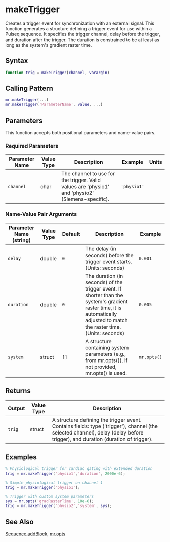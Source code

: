 # makeTrigger

Creates a trigger event for synchronization with an external signal.  This function generates a structure defining a trigger event for use within a Pulseq sequence.  It specifies the trigger channel, delay before the trigger, and duration after the trigger.  The duration is constrained to be at least as long as the system's gradient raster time.

## Syntax

```matlab
function trig = makeTrigger(channel, varargin)
```

## Calling Pattern

```matlab
mr.makeTrigger(...)
mr.makeTrigger('ParameterName', value, ...)
```

## Parameters

This function accepts both positional parameters and name-value pairs.

### Required Parameters

| Parameter Name | Value Type | Description | Example | Units |
|------|------|-------------|---------|-------|
| `channel` | char | The channel to use for the trigger.  Valid values are 'physio1' and 'physio2' (Siemens-specific). | `'physio1'` |  |

### Name-Value Pair Arguments
| Parameter Name (string) | Value Type | Default | Description | Example |
|------|------|---------|-------------|---------|
| `delay` | double | `0` | The delay (in seconds) before the trigger event starts. (Units: seconds) | `0.001` |
| `duration` | double | `0` | The duration (in seconds) of the trigger event.  If shorter than the system's gradient raster time, it is automatically adjusted to match the raster time. (Units: seconds) | `0.005` |
| `system` | struct | `[]` | A structure containing system parameters (e.g., from mr.opts()). If not provided, mr.opts() is used. | `mr.opts()` |

## Returns

| Output | Value Type | Description |
|--------|------|-------------|
| `trig` | struct | A structure defining the trigger event. Contains fields: type ('trigger'), channel (the selected channel), delay (delay before trigger), and duration (duration of trigger). |

## Examples

```matlab
% Physiological trigger for cardiac gating with extended duration
trig = mr.makeTrigger('physio1','duration', 2000e-6);

% Simple physiological trigger on channel 1
trig = mr.makeTrigger('physio1');

% Trigger with custom system parameters
sys = mr.opts('gradRasterTime', 10e-6);
trig = mr.makeTrigger('physio2','system', sys);
```

## See Also

[Sequence.addBlock](addBlock.md), [mr.opts](opts.md)
